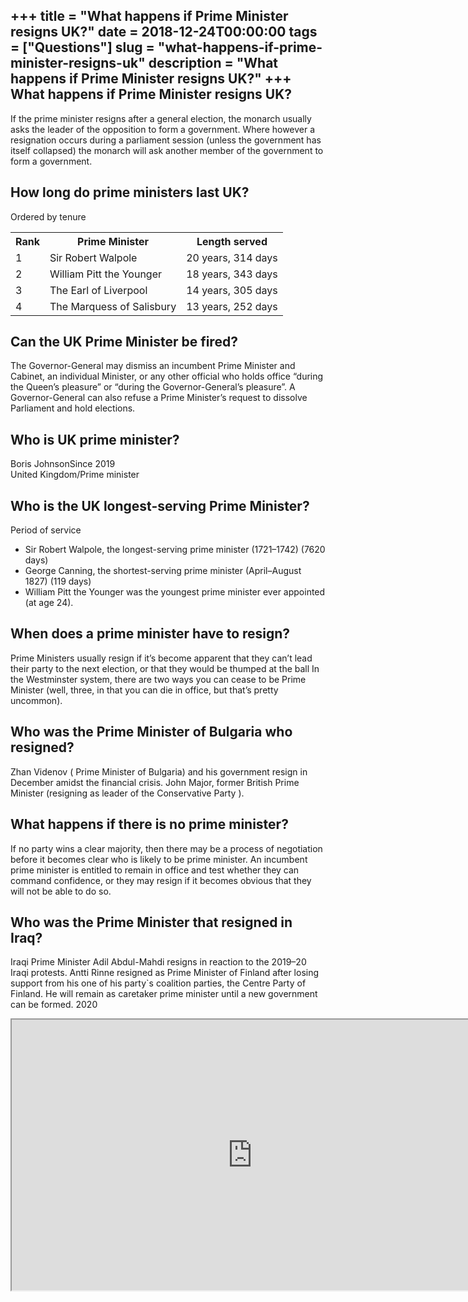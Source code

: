 +++
title = "What happens if Prime Minister resigns UK?"
date = 2018-12-24T00:00:00
tags = ["Questions"]
slug = "what-happens-if-prime-minister-resigns-uk"
description = "What happens if Prime Minister resigns UK?"
+++
What happens if Prime Minister resigns UK?
------------------------------------------

If the prime minister resigns after a general election, the monarch usually asks the leader of the opposition to form a government. Where however a resignation occurs during a parliament session (unless the government has itself collapsed) the monarch will ask another member of the government to form a government.

How long do prime ministers last UK?
------------------------------------

Ordered by tenure

<table><tr><th>Rank</th><th>Prime Minister</th><th>Length served</th></tr><tr><td>1</td><td>Sir Robert Walpole</td><td>20 years, 314 days</td></tr><tr><td>2</td><td>William Pitt the Younger</td><td>18 years, 343 days</td></tr><tr><td>3</td><td>The Earl of Liverpool</td><td>14 years, 305 days</td></tr><tr><td>4</td><td>The Marquess of Salisbury</td><td>13 years, 252 days</td></tr></table>

Can the UK Prime Minister be fired?
-----------------------------------

The Governor-General may dismiss an incumbent Prime Minister and Cabinet, an individual Minister, or any other official who holds office “during the Queen’s pleasure” or “during the Governor-General’s pleasure”. A Governor-General can also refuse a Prime Minister’s request to dissolve Parliament and hold elections.

Who is UK prime minister?
-------------------------

Boris JohnsonSince 2019  
United Kingdom/Prime minister

Who is the UK longest-serving Prime Minister?
---------------------------------------------

Period of service

- Sir Robert Walpole, the longest-serving prime minister (1721–1742) (7620 days)
- George Canning, the shortest-serving prime minister (April–August 1827) (119 days)
- William Pitt the Younger was the youngest prime minister ever appointed (at age 24).

When does a prime minister have to resign?
------------------------------------------

Prime Ministers usually resign if it’s become apparent that they can’t lead their party to the next election, or that they would be thumped at the ball In the Westminster system, there are two ways you can cease to be Prime Minister (well, three, in that you can die in office, but that’s pretty uncommon).

Who was the Prime Minister of Bulgaria who resigned?
----------------------------------------------------

Zhan Videnov ( Prime Minister of Bulgaria) and his government resign in December amidst the financial crisis. John Major, former British Prime Minister (resigning as leader of the Conservative Party ).

What happens if there is no prime minister?
-------------------------------------------

If no party wins a clear majority, then there may be a process of negotiation before it becomes clear who is likely to be prime minister. An incumbent prime minister is entitled to remain in office and test whether they can command confidence, or they may resign if it becomes obvious that they will not be able to do so.

Who was the Prime Minister that resigned in Iraq?
-------------------------------------------------

Iraqi Prime Minister Adil Abdul-Mahdi resigns in reaction to the 2019–20 Iraqi protests. Antti Rinne resigned as Prime Minister of Finland after losing support from his one of his party`s coalition parties, the Centre Party of Finland. He will remain as caretaker prime minister until a new government can be formed. 2020

<iframe allow="accelerometer; autoplay; clipboard-write; encrypted-media; gyroscope; picture-in-picture" allowfullscreen="" class="__youtube_prefs__  epyt-is-override  no-lazyload" data-no-lazy="1" data-origheight="433" data-origwidth="770" data-skipgform_ajax_framebjll="" height="433" id="_ytid_23367" loading="lazy" src="https://www.youtube.com/embed/ojzwyCFeFp8?enablejsapi=1&autoplay=0&cc_load_policy=0&cc_lang_pref=&iv_load_policy=1&loop=0&modestbranding=0&rel=1&fs=1&playsinline=0&autohide=2&theme=dark&color=red&controls=1&" title="YouTube player" width="770"></iframe>